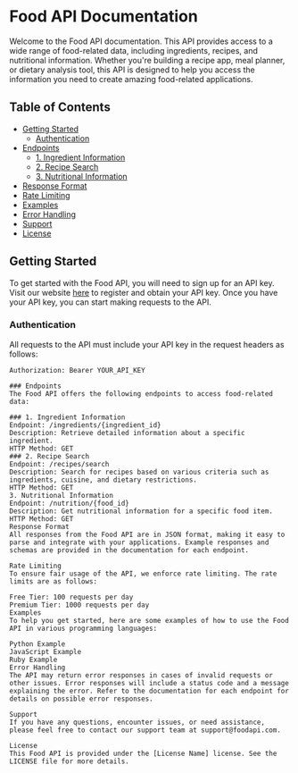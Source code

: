 # Food API Documentation

Welcome to the Food API documentation. This API provides access to a wide range of food-related data, including ingredients, recipes, and nutritional information. Whether you're building a recipe app, meal planner, or dietary analysis tool, this API is designed to help you access the information you need to create amazing food-related applications.

## Table of Contents

- [Getting Started](#getting-started)
  - [Authentication](#authentication)
- [Endpoints](#endpoints)
  - [1. Ingredient Information](#1-ingredient-information)
  - [2. Recipe Search](#2-recipe-search)
  - [3. Nutritional Information](#3-nutritional-information)
- [Response Format](#response-format)
- [Rate Limiting](#rate-limiting)
- [Examples](#examples)
- [Error Handling](#error-handling)
- [Support](#support)
- [License](#license)

## Getting Started

To get started with the Food API, you will need to sign up for an API key. Visit our website [here](https://www.foodapi.com/signup) to register and obtain your API key. Once you have your API key, you can start making requests to the API.

### Authentication

All requests to the API must include your API key in the request headers as follows:

```http
Authorization: Bearer YOUR_API_KEY

### Endpoints
The Food API offers the following endpoints to access food-related data:

### 1. Ingredient Information
Endpoint: /ingredients/{ingredient_id}
Description: Retrieve detailed information about a specific ingredient.
HTTP Method: GET
### 2. Recipe Search
Endpoint: /recipes/search
Description: Search for recipes based on various criteria such as ingredients, cuisine, and dietary restrictions.
HTTP Method: GET
3. Nutritional Information
Endpoint: /nutrition/{food_id}
Description: Get nutritional information for a specific food item.
HTTP Method: GET
Response Format
All responses from the Food API are in JSON format, making it easy to parse and integrate with your applications. Example responses and schemas are provided in the documentation for each endpoint.

Rate Limiting
To ensure fair usage of the API, we enforce rate limiting. The rate limits are as follows:

Free Tier: 100 requests per day
Premium Tier: 1000 requests per day
Examples
To help you get started, here are some examples of how to use the Food API in various programming languages:

Python Example
JavaScript Example
Ruby Example
Error Handling
The API may return error responses in cases of invalid requests or other issues. Error responses will include a status code and a message explaining the error. Refer to the documentation for each endpoint for details on possible error responses.

Support
If you have any questions, encounter issues, or need assistance, please feel free to contact our support team at support@foodapi.com.

License
This Food API is provided under the [License Name] license. See the LICENSE file for more details.

